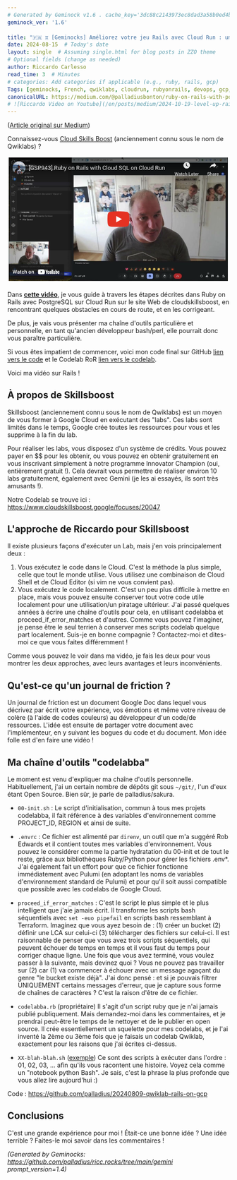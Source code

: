 ```yaml
---
# Generated by Geminock v1.6 . cache_key='3dc88c2143973ec8dad3a58b0ed4b82c2c2d1448a85358201ac5163e1f7927fe-fr.yaml'
geminock_ver: '1.6'

title: "🇫🇷 ♊ [Geminocks] Améliorez votre jeu Rails avec Cloud Run : une plongée en profondeur dans Qwiklabs"
date: 2024-08-15  # Today's date
layout: single  # Assuming single.html for blog posts in ZZO theme
# Optional fields (change as needed)
author: Riccardo Carlesso
read_time: 3  # Minutes
# categories: Add categories if applicable (e.g., ruby, rails, gcp)
Tags: [geminocks, French, qwiklabs, cloudrun, rubyonrails, devops, gcp, googlecloud, toolchain, skillsboost, cloudskillsboost ]
canonicalURL: https://medium.com/@palladiusbonton/ruby-on-rails-with-postgresql-on-cloud-run-bdaaf0b26e0b
# ![Riccardo Video on Youtube](/en/posts/medium/2024-10-19-level-up-rails/ricc-qwiklab-video.png)
---
```


([Article original sur Medium](https://medium.com/@palladiusbonton/ruby-on-rails-with-postgresql-on-cloud-run-bdaaf0b26e0b))

Connaissez-vous [Cloud Skills Boost](https://www.cloudskillsboost.google/) (anciennement connu sous le nom de Qwiklabs) ?

![Vidéo de Riccardo sur Youtube](ricc-qwiklab-video.png)

Dans **[cette vidéo](https://www.youtube.com/watch?v=vpPftSHE9kM)**, je vous guide à travers les étapes décrites dans Ruby on Rails avec PostgreSQL sur Cloud Run sur le site Web de cloudskillsboost, en rencontrant quelques obstacles en cours de route, et en les corrigeant.

De plus, je vais vous présenter ma chaîne d'outils particulière et personnelle, en tant qu'ancien développeur bash/perl, elle pourrait donc vous paraître particulière.

Si vous êtes impatient de commencer, voici mon code final sur GitHub [lien vers le code](https://github.com/palladius/20240809-qwiklab-rails-on-gcp) et le Codelab RoR [lien vers le codelab](https://www.cloudskillsboost.google/focuses/20047).

Voici ma vidéo sur Rails !

## **À propos de Skillsboost**

Skillsboost (anciennement connu sous le nom de Qwiklabs) est un moyen de vous former à Google Cloud en exécutant des "labs". Ces labs sont limités dans le temps, Google crée toutes les ressources pour vous et les supprime à la fin du lab.

Pour réaliser les labs, vous disposez d'un système de crédits. Vous pouvez payer en $$ pour les obtenir, ou vous pouvez en obtenir gratuitement en vous inscrivant simplement à notre programme Innovator Champion (oui, entièrement gratuit !). Cela devrait vous permettre de réaliser environ 10 labs gratuitement, également avec Gemini (je les ai essayés, ils sont très amusants !).

Notre Codelab se trouve ici : https://www.cloudskillsboost.google/focuses/20047

## **L'approche de Riccardo pour Skillsboost**

Il existe plusieurs façons d'exécuter un Lab, mais j'en vois principalement deux :

1. Vous exécutez le code dans le Cloud. C'est la méthode la plus simple, celle que tout le monde utilise. Vous utilisez une combinaison de Cloud Shell et de Cloud Editor (si vim ne vous convient pas).
2. Vous exécutez le code localement. C'est un peu plus difficile à mettre en place, mais vous pouvez ensuite conserver tout votre code utile localement pour une utilisation/un piratage ultérieur. J'ai passé quelques années à écrire une chaîne d'outils pour cela, en utilisant codelabba et proceed_if_error_matches et d'autres. Comme vous pouvez l'imaginer, je pense être le seul terrien à conserver mes scripts codelab quelque part localement. Suis-je en bonne compagnie ? Contactez-moi et dites-moi ce que vous faites différemment !

Comme vous pouvez le voir dans ma vidéo, je fais les deux pour vous montrer les deux approches, avec leurs avantages et leurs inconvénients.

## **Qu'est-ce qu'un journal de friction ?**

Un journal de friction est un document Google Doc dans lequel vous décrivez par écrit votre expérience, vos émotions et même votre niveau de colère (à l'aide de codes couleurs) au développeur d'un code/de ressources. L'idée est ensuite de partager votre document avec l'implémenteur, en y suivant les bogues du code et du document. Mon idée folle est d'en faire une vidéo !

## **Ma chaîne d'outils "codelabba"**

Le moment est venu d'expliquer ma chaîne d'outils personnelle. Habituellement, j'ai un certain nombre de dépôts git sous `~/git/`, l'un d'eux étant Open Source. Bien sûr, je parle de palladius/sakura.

* `00-init.sh` : Le script d'initialisation, commun à tous mes projets codelabba, il fait référence à des variables d'environnement comme PROJECT_ID, REGION et ainsi de suite.

* `.envrc` : Ce fichier est alimenté par `direnv`, un outil que m'a suggéré Rob Edwards et il contient toutes mes variables d'environnement. Vous pouvez le considérer comme la partie hydratation du 00-init et de tout le reste, grâce aux bibliothèques Ruby/Python pour gérer les fichiers .env*. J'ai également fait un effort pour que ce fichier fonctionne immédiatement avec Pulumi (en adoptant les noms de variables d'environnement standard de Pulumi) et pour qu'il soit aussi compatible que possible avec les codelabs de Google Cloud.

* `proceed_if_error_matches` : C'est le script le plus simple et le plus intelligent que j'aie jamais écrit. Il transforme les scripts bash séquentiels avec `set -euo pipefail` en scripts bash ressemblant à Terraform. Imaginez que vous ayez besoin de : (1) créer un bucket (2) définir une LCA sur celui-ci (3) télécharger des fichiers sur celui-ci. Il est raisonnable de penser que vous avez trois scripts séquentiels, qui peuvent échouer de temps en temps et il vous faut du temps pour corriger chaque ligne. Une fois que vous avez terminé, vous voulez passer à la suivante, mais devinez quoi ? Vous ne pouvez pas travailler sur (2) car (1) va commencer à échouer avec un message agaçant du genre "le bucket existe déjà". J'ai donc pensé : et si je pouvais filtrer UNIQUEMENT certains messages d'erreur, que je capture sous forme de chaînes de caractères ? C'est la raison d'être de ce fichier.

* `codelabba.rb` (propriétaire) Il s'agit d'un script ruby que je n'ai jamais publié publiquement. Mais demandez-moi dans les commentaires, et je prendrai peut-être le temps de le nettoyer et de le publier en open source. Il crée essentiellement un squelette pour mes codelabs, et je l'ai inventé la 2ème ou 3ème fois que je faisais un codelab Qwiklab, exactement pour les raisons que j'ai écrites ci-dessus.

* `XX-blah-blah.sh` ([exemple](https://github.com/palladius/20240809-qwiklab-rails-on-gcp)) Ce sont des scripts à exécuter dans l'ordre : 01, 02, 03, ... afin qu'ils vous racontent une histoire. Voyez cela comme un "notebook python Bash". Je sais, c'est la phrase la plus profonde que vous allez lire aujourd'hui :)

Code : https://github.com/palladius/20240809-qwiklab-rails-on-gcp

## Conclusions

C'est une grande expérience pour moi ! Était-ce une bonne idée ? Une idée terrible ? Faites-le moi savoir dans les commentaires !


*(Generated by Geminocks: https://github.com/palladius/ricc.rocks/tree/main/gemini prompt_version=1.4)*